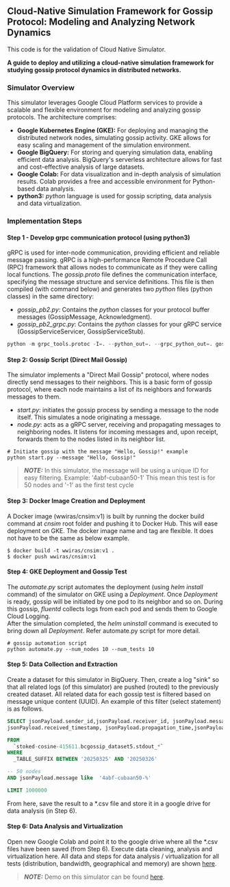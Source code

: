 
## Cloud-Native Simulation Framework for Gossip Protocol: Modeling and Analyzing Network Dynamics
This code is for the validation of Cloud Native Simulator.

**A guide to deploy and utilizing a cloud-native simulation framework for studying gossip protocol 
dynamics in distributed networks.**

### Simulator Overview
This simulator leverages Google Cloud Platform services to provide a scalable and flexible environment for 
modeling and analyzing gossip protocols. The architecture comprises:

* **Google Kubernetes Engine (GKE):** For deploying and managing the distributed network nodes, simulating 
gossip activity. GKE allows for easy scaling and management of the simulation environment.
* **Google BigQuery:** For storing and querying simulation data, enabling efficient data analysis. BigQuery's 
serverless architecture allows for fast and cost-effective analysis of large datasets.
* **Google Colab:** For data visualization and in-depth analysis of simulation results. Colab provides a 
free and accessible environment for Python-based data analysis.
* **python3:** *python* language is used for gossip scripting, data analysis and data virtualization.  

### Implementation Steps

#### Step 1 - Develop grpc communication protocol (using python3)
gRPC is used for inter-node communication, providing efficient and reliable message passing. gRPC is a
high-performance Remote Procedure Call (RPC) framework that allows nodes to communicate as if they 
were calling local functions. The *gossip.proto* file defines the communication interface, specifying 
the message structure and service definitions. This file is then compiled (with command below) and 
generates two *python* files (python classes) in the same directory:
* *gossip_pb2.py*: Contains the *python* classes for your protocol buffer messages (GossipMessage, Acknowledgment).
* *gossip_pb2_grpc.py*: Contains the *python* classes for your gRPC service (GossipServiceServicer, GossipServiceStub).
```python
python -m grpc_tools.protoc -I=. --python_out=. --grpc_python_out=. gossip.proto
```

#### Step 2: Gossip Script (Direct Mail Gossip)
The simulator implements a "Direct Mail Gossip" protocol, where nodes directly send messages 
to their neighbors. This is a basic form of gossip protocol, where each node maintains a list of 
its neighbors and forwards messages to them.

- *start.py*: initiates the gossip process by sending a message to the node itself. This simulates a 
node originating a message.
- *node.py*: acts as a gRPC server, receiving and propagating messages to neighboring nodes. It 
listens for incoming messages and, upon receipt, forwards them to the nodes listed in its 
neighbor list.
```shell
# Initiate gossip with the message "Hello, Gossip!" example
python start.py --message "Hello, Gossip!"
```
> **_NOTE:_**  In this simulator, the message will be using a unique ID for easy filtering. Example: '4abf-cubaan50-1'
> This mean this test is for 50 nodes and '-1' as the first test cycle

#### Step 3: Docker Image Creation and Deployment
A Docker image (wwiras/cnsim:v1) is built by running the docker build command at *cnsim* root 
folder and pushing it to Docker Hub. This will ease deployment on GKE. The docker image name and tag are 
flexible. It does not have to be the same as below example.
```shell
$ docker build -t wwiras/cnsim:v1 .
$ docker push wwiras/cnsim:v1
```
#### Step 4: GKE Deployment and Gossip Test
The *automate.py* script automates the deployment (using *helm install* command) of 
the simulator on GKE using a *Deployment*. Once *Deployment* 
is ready, gossip will be initiated by one pod to its neighbor and so on. During this gossip, 
*fluentd* collects logs from each pod and sends them to Google Cloud Logging.  
After the simulation completed, the *helm uninstall* command is executed to bring down all 
*Deployment*. Refer automate.py script for more detail.
```shell
# gossip automation script
python automate.py --num_nodes 10 --num_tests 10
```

#### Step 5: Data Collection and Extraction
Create a dataset for this simulator in BigQuery. Then, create a log "sink" so that all related logs (of this simulator)
are pushed (routed) to the previously created dataset. All related data for each gossip test is filtered based on message 
unique content (UUID). An example of this filter (select statement) is as follows.
```SQL
SELECT jsonPayload.sender_id,jsonPayload.receiver_id, jsonPayload.message, jsonPayload.event_type,
jsonPayload.received_timestamp, jsonPayload.propagation_time,jsonPayload.detail

FROM 
  `stoked-cosine-415611.bcgossip_dataset5.stdout_*`
WHERE 
  _TABLE_SUFFIX BETWEEN '20250325' AND '20250326'

-- 50 nodes
AND jsonPayload.message like  '4abf-cubaan50-%'

LIMIT 1000000
```
From here, save the result to a *.csv file and store it in a google drive for data analysis (in Step 6).

#### Step 6: Data Analysis and Virtualization
Open new Google Colab and point it to the google drive where all the *.csv files have been saved (from Step 6). Execute
data cleaning, analysis and virtualization here. All data and steps for data analysis / virtualization for 
all tests (distribution, bandwidth, geographical and memory) are shown
 [here](https://github.com/wwiras/cnsim).

> **_NOTE:_**  Demo on this simulator can be found [here](https://drive.google.com/file/d/1jEkvELt-3xkGZ5EpXYik6g0AZV26JmQN/view?usp=drive_link).
